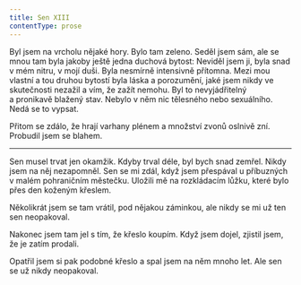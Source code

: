 ```yaml
---
title: Sen XIII
contentType: prose
---
```


Byl jsem na vrcholu nějaké hory. Bylo tam zeleno. Seděl jsem sám, ale se mnou tam byla jakoby ještě jedna duchová bytost: Neviděl jsem ji, byla snad v mém nitru, v mojí duši. Byla nesmírně intensivně přítomna. Mezi mou vlastní a tou druhou bytostí byla láska a porozumění, jaké jsem nikdy ve skutečnosti nezažil a vím, že zažít nemohu. Byl to nevyjádřitelný a pronikavě blažený stav. Nebylo v něm nic tělesného nebo sexuálního. Nedá se to vypsat.

Přitom se zdálo, že hrají varhany plénem a množství zvonů oslnivě zní. Probudil jsem se blahem.

* * *

Sen musel trvat jen okamžik. Kdyby trval déle, byl bych snad zemřel. Nikdy jsem na něj nezapomněl. Sen se mi zdál, když jsem přespával u příbuzných v malém pohraničním městečku. Uložili mě na rozkládacím lůžku, které bylo přes den koženým křeslem.

Několikrát jsem se tam vrátil, pod nějakou záminkou, ale nikdy se mi už ten sen neopakoval.

Nakonec jsem tam jel s tím, že křeslo koupím. Když jsem dojel, zjistil jsem, že je zatím prodali.

Opatřil jsem si pak podobné křeslo a spal jsem na něm mnoho let. Ale sen se už nikdy neopakoval.
